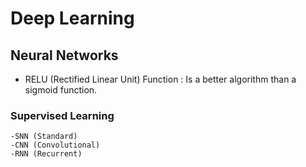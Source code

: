 # Deep Learning

## Neural Networks

- RELU (Rectified Linear Unit) Function : Is a better algorithm than a sigmoid function. 

### Supervised Learning
    -SNN (Standard)
    -CNN (Convolutional)
    -RNN (Recurrent)
